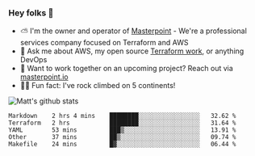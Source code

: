 

### Hey folks 👋

- ⛅️ I'm the owner and operator of [Masterpoint](https://masterpoint.io) - We're a professional services company focused on Terraform and AWS
- 💬 Ask me about AWS, my open source [Terraform work](https://github.com/masterpointio?q=terraform&type=&language=hcl), or anything DevOps
- 🔨 Want to work together on an upcoming project? Reach out via [masterpoint.io](https://masterpoint.io)
- 🧗‍♂️ Fun fact: I've rock climbed on 5 continents! 


![Matt's github stats](https://github-readme-stats.vercel.app/api?username=Gowiem&count_private=true&theme=cobalt&show_icons=true)

<!--START_SECTION:waka-->
```text
Markdown    2 hrs 4 mins    ████████░░░░░░░░░░░░░░░░░   32.62 % 
Terraform   2 hrs           ████████░░░░░░░░░░░░░░░░░   31.64 % 
YAML        53 mins         ███▒░░░░░░░░░░░░░░░░░░░░░   13.91 % 
Other       37 mins         ██▒░░░░░░░░░░░░░░░░░░░░░░   09.74 % 
Makefile    24 mins         █▓░░░░░░░░░░░░░░░░░░░░░░░   06.44 % 
```
<!--END_SECTION:waka-->
